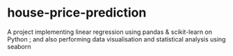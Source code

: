 # house-price-prediction
A project implementing linear regression using pandas &amp; scikit-learn on Python ; and also performing data visualisation and statistical analysis using seaborn
